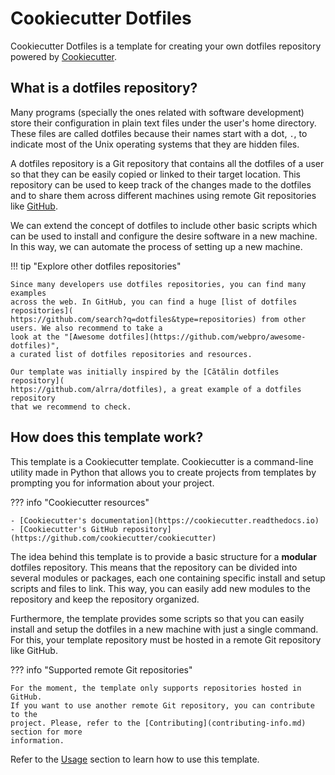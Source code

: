# Cookiecutter Dotfiles

Cookiecutter Dotfiles is a template for creating your own dotfiles repository
powered by [Cookiecutter](https://github.com/cookiecutter/cookiecutter).

## What is a dotfiles repository?

Many programs (specially the ones related with software development) store
their configuration in plain text files under the user's home directory. These
files are called dotfiles because their names start with a dot, `.`, to indicate
most of the Unix operating systems that they are hidden files.

A dotfiles repository is a Git repository that contains all the dotfiles of a
user so that they can be easily copied or linked to their target location.
This repository can be used to keep track of the changes made to the
dotfiles and to share them across different machines using remote Git
repositories like [GitHub](https://github.com).

We can extend the concept of dotfiles to include other basic scripts which can
be used to install and configure the desire software in a new machine. In this
way, we can automate the process of setting up a new machine.

!!! tip "Explore other dotfiles repositories"

    Since many developers use dotfiles repositories, you can find many examples
    across the web. In GitHub, you can find a huge [list of dotfiles repositories](
    https://github.com/search?q=dotfiles&type=repositories) from other users. We also recommend to take a
    look at the "[Awesome dotfiles](https://github.com/webpro/awesome-dotfiles)",
    a curated list of dotfiles repositories and resources.

    Our template was initially inspired by the [Cătălin dotfiles repository](
    https://github.com/alrra/dotfiles), a great example of a dotfiles repository
    that we recommend to check.

## How does this template work?

This template is a Cookiecutter template. Cookiecutter is a command-line utility
made in Python that allows you to create projects from templates by prompting
you for information about your project.

??? info "Cookiecutter resources"

    - [Cookiecutter's documentation](https://cookiecutter.readthedocs.io)
    - [Cookiecutter's GitHub repository](https://github.com/cookiecutter/cookiecutter)

The idea behind this template is to provide a basic structure for a **modular**
dotfiles repository. This means that the repository can be divided into several
modules or packages, each one containing specific install and setup scripts and
files to link. This way, you can easily add new modules to the repository and
keep the repository organized.

Furthermore, the template provides some scripts so that you can easily install
and setup the dotfiles in a new machine with just a single command. For this,
your template repository must be hosted in a remote Git repository like GitHub.

??? info "Supported remote Git repositories"

    For the moment, the template only supports repositories hosted in GitHub.
    If you want to use another remote Git repository, you can contribute to the
    project. Please, refer to the [Contributing](contributing-info.md) section for more
    information.

Refer to the [Usage](usage.md) section to learn how to use this template.
